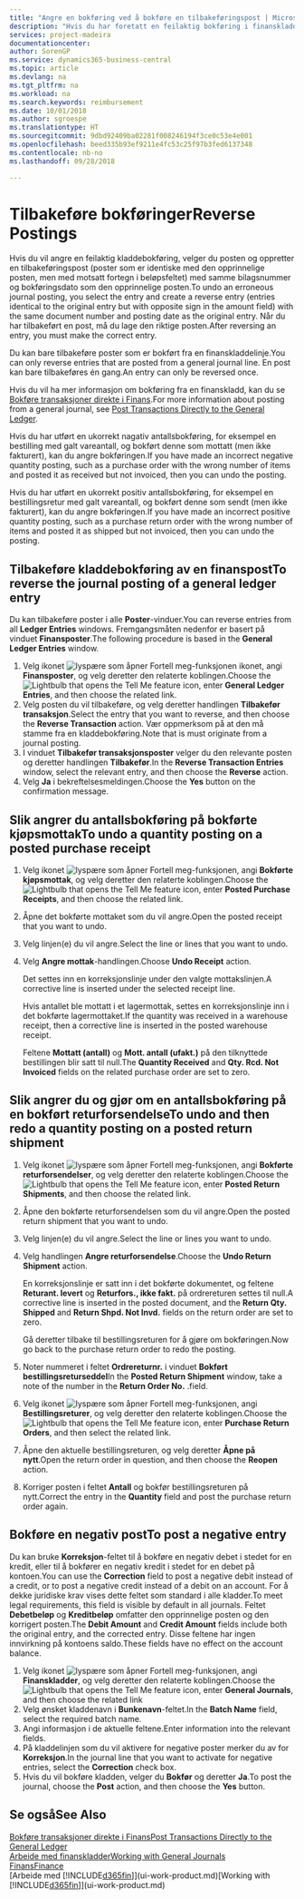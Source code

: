 ```yaml
---
title: "Angre en bokføring ved å bokføre en tilbakeføringspost | Microsoft-dokumentasjon"
description: "Hvis du har foretatt en feilaktig bokføring i finanskladden, kan du bruke funksjonen Tilbakefør transaksjon til å angre bokføringen med et riktig revisjonsspor."
services: project-madeira
documentationcenter: 
author: SorenGP
ms.service: dynamics365-business-central
ms.topic: article
ms.devlang: na
ms.tgt_pltfrm: na
ms.workload: na
ms.search.keywords: reimbursement
ms.date: 10/01/2018
ms.author: sgroespe
ms.translationtype: HT
ms.sourcegitcommit: 9dbd92409ba02281f008246194f3ce0c53e4e001
ms.openlocfilehash: beed335b93ef9211e4fc53c25f97b3fed6137348
ms.contentlocale: nb-no
ms.lasthandoff: 09/28/2018

---
```

# <a name="reverse-postings"></a><span data-ttu-id="9ed87-103">Tilbakeføre bokføringer</span><span class="sxs-lookup"><span data-stu-id="9ed87-103">Reverse Postings</span></span>
<span data-ttu-id="9ed87-104">Hvis du vil angre en feilaktig kladdebokføring, velger du posten og oppretter en tilbakeføringspost (poster som er identiske med den opprinnelige posten, men med motsatt fortegn i beløpsfeltet) med samme bilagsnummer og bokføringsdato som den opprinnelige posten.</span><span class="sxs-lookup"><span data-stu-id="9ed87-104">To undo an erroneous journal posting, you select the entry and create a reverse entry (entries identical to the original entry but with opposite sign in the amount field) with the same document number and posting date as the original entry.</span></span> <span data-ttu-id="9ed87-105">Når du har tilbakeført en post, må du lage den riktige posten.</span><span class="sxs-lookup"><span data-stu-id="9ed87-105">After reversing an entry, you must make the correct entry.</span></span>

<span data-ttu-id="9ed87-106">Du kan bare tilbakeføre poster som er bokført fra en finanskladdelinje.</span><span class="sxs-lookup"><span data-stu-id="9ed87-106">You can only reverse entries that are posted from a general journal line.</span></span> <span data-ttu-id="9ed87-107">En post kan bare tilbakeføres én gang.</span><span class="sxs-lookup"><span data-stu-id="9ed87-107">An entry can only be reversed once.</span></span>

<span data-ttu-id="9ed87-108">Hvis du vil ha mer informasjon om bokføring fra en finanskladd, kan du se [Bokføre transaksjoner direkte i Finans](finance-how-post-transactions-directly.md).</span><span class="sxs-lookup"><span data-stu-id="9ed87-108">For more information about posting from a general journal, see [Post Transactions Directly to the General Ledger](finance-how-post-transactions-directly.md).</span></span>

<span data-ttu-id="9ed87-109">Hvis du har utført en ukorrekt nagativ antallsbokføring, for eksempel en bestilling med galt vareantall, og bokført denne som mottatt (men ikke fakturert), kan du angre bokføringen.</span><span class="sxs-lookup"><span data-stu-id="9ed87-109">If you have made an incorrect negative quantity posting, such as a purchase order with the wrong number of items and posted it as received but not invoiced, then you can undo the posting.</span></span>

<span data-ttu-id="9ed87-110">Hvis du har utført en ukorrekt positiv antallsbokføring, for eksempel en bestillingsretur med galt vareantall, og bokført denne som sendt (men ikke fakturert), kan du angre bokføringen.</span><span class="sxs-lookup"><span data-stu-id="9ed87-110">If you have made an incorrect positive quantity posting, such as a purchase return order with the wrong number of items and posted it as shipped but not invoiced, then you can undo the posting.</span></span>   

## <a name="to-reverse-the-journal-posting-of-a-general-ledger-entry"></a><span data-ttu-id="9ed87-111">Tilbakeføre kladdebokføring av en finanspost</span><span class="sxs-lookup"><span data-stu-id="9ed87-111">To reverse the journal posting of a general ledger entry</span></span>
<span data-ttu-id="9ed87-112">Du kan tilbakeføre poster i alle **Poster**-vinduer.</span><span class="sxs-lookup"><span data-stu-id="9ed87-112">You can reverse entries from all **Ledger Entries** windows.</span></span> <span data-ttu-id="9ed87-113">Fremgangsmåten nedenfor er basert på vinduet **Finansposter**.</span><span class="sxs-lookup"><span data-stu-id="9ed87-113">The following procedure is based in the **General Ledger Entries** window.</span></span>
1. <span data-ttu-id="9ed87-114">Velg ikonet ![lyspære som åpner Fortell meg-funksjonen](media/ui-search/search_small.png "Fortell hva du vil gjøre") ikonet, angi **Finansposter**, og velg deretter den relaterte koblingen.</span><span class="sxs-lookup"><span data-stu-id="9ed87-114">Choose the ![Lightbulb that opens the Tell Me feature](media/ui-search/search_small.png "Tell me what you want to do") icon, enter **General Ledger Entries**, and then choose the related link.</span></span>
2. <span data-ttu-id="9ed87-115">Velg posten du vil tilbakeføre, og velg deretter handlingen **Tilbakefør transaksjon**.</span><span class="sxs-lookup"><span data-stu-id="9ed87-115">Select the entry that you want to reverse, and then choose the **Reverse Transaction** action.</span></span> <span data-ttu-id="9ed87-116">Vær oppmerksom på at den må stamme fra en kladdebokføring.</span><span class="sxs-lookup"><span data-stu-id="9ed87-116">Note that is must originate from a journal posting.</span></span>
3. <span data-ttu-id="9ed87-117">I vinduet **Tilbakefør transaksjonsposter** velger du den relevante posten og deretter handlingen **Tilbakefør**.</span><span class="sxs-lookup"><span data-stu-id="9ed87-117">In the **Reverse Transaction Entries** window, select the relevant entry, and then choose the **Reverse** action.</span></span>
4. <span data-ttu-id="9ed87-118">Velg **Ja** i bekreftelsesmeldingen.</span><span class="sxs-lookup"><span data-stu-id="9ed87-118">Choose the **Yes** button on the confirmation message.</span></span>

## <a name="to-undo-a-quantity-posting-on-a-posted-purchase-receipt"></a><span data-ttu-id="9ed87-119">Slik angrer du antallsbokføring på bokførte kjøpsmottak</span><span class="sxs-lookup"><span data-stu-id="9ed87-119">To undo a quantity posting on a posted purchase receipt</span></span>  

1.  <span data-ttu-id="9ed87-120">Velg ikonet ![lyspære som åpner Fortell meg-funksjonen](media/ui-search/search_small.png "Fortell hva du vil gjøre"), angi **Bokførte kjøpsmottak**, og velg deretter den relaterte koblingen.</span><span class="sxs-lookup"><span data-stu-id="9ed87-120">Choose the ![Lightbulb that opens the Tell Me feature](media/ui-search/search_small.png "Tell me what you want to do") icon, enter **Posted Purchase Receipts**, and then choose the related link.</span></span>  
2.  <span data-ttu-id="9ed87-121">Åpne det bokførte mottaket som du vil angre.</span><span class="sxs-lookup"><span data-stu-id="9ed87-121">Open the posted receipt that you want to undo.</span></span>  
3.  <span data-ttu-id="9ed87-122">Velg linjen(e) du vil angre.</span><span class="sxs-lookup"><span data-stu-id="9ed87-122">Select the line or lines that you want to undo.</span></span>  
4.  <span data-ttu-id="9ed87-123">Velg **Angre mottak**-handlingen.</span><span class="sxs-lookup"><span data-stu-id="9ed87-123">Choose **Undo Receipt** action.</span></span>

    <span data-ttu-id="9ed87-124">Det settes inn en korreksjonslinje under den valgte mottakslinjen.</span><span class="sxs-lookup"><span data-stu-id="9ed87-124">A corrective line is inserted under the selected receipt line.</span></span>  

    <span data-ttu-id="9ed87-125">Hvis antallet ble mottatt i et lagermottak, settes en korreksjonslinje inn i det bokførte lagermottaket.</span><span class="sxs-lookup"><span data-stu-id="9ed87-125">If the quantity was received in a warehouse receipt, then a corrective line is inserted in the posted warehouse receipt.</span></span>  

    <span data-ttu-id="9ed87-126">Feltene **Mottatt (antall)** og **Mott. antall (ufakt.)** på den tilknyttede bestillingen blir satt til null.</span><span class="sxs-lookup"><span data-stu-id="9ed87-126">The **Quantity Received** and **Qty. Rcd. Not Invoiced** fields on the related purchase order are set to zero.</span></span>

## <a name="to-undo-and-then-redo-a-quantity-posting-on-a-posted-return-shipment"></a><span data-ttu-id="9ed87-127">Slik angrer du og gjør om en antallsbokføring på en bokført returforsendelse</span><span class="sxs-lookup"><span data-stu-id="9ed87-127">To undo and then redo a quantity posting on a posted return shipment</span></span>

1.  <span data-ttu-id="9ed87-128">Velg ikonet ![lyspære som åpner Fortell meg-funksjonen](media/ui-search/search_small.png "Fortell hva du vil gjøre"), angi **Bokførte returforsendelser**, og velg deretter den relaterte koblingen.</span><span class="sxs-lookup"><span data-stu-id="9ed87-128">Choose the ![Lightbulb that opens the Tell Me feature](media/ui-search/search_small.png "Tell me what you want to do") icon, enter **Posted Return Shipments**, and then choose the related link.</span></span>  
2.  <span data-ttu-id="9ed87-129">Åpne den bokførte returforsendelsen som du vil angre.</span><span class="sxs-lookup"><span data-stu-id="9ed87-129">Open the posted return shipment that you want to undo.</span></span>
3. <span data-ttu-id="9ed87-130">Velg linjen(e) du vil angre.</span><span class="sxs-lookup"><span data-stu-id="9ed87-130">Select the line or lines you want to undo.</span></span>  

4.  <span data-ttu-id="9ed87-131">Velg handlingen **Angre returforsendelse**.</span><span class="sxs-lookup"><span data-stu-id="9ed87-131">Choose the **Undo Return Shipment** action.</span></span>  

    <span data-ttu-id="9ed87-132">En korreksjonslinje er satt inn i det bokførte dokumentet, og feltene **Returant. levert** og **Returfors., ikke fakt.** på ordrereturen settes til null.</span><span class="sxs-lookup"><span data-stu-id="9ed87-132">A corrective line is inserted in the posted document, and the **Return Qty. Shipped** and **Return Shpd. Not Invd.** fields on the return order are set to zero.</span></span>  

    <span data-ttu-id="9ed87-133">Gå deretter tilbake til bestillingsreturen for å gjøre om bokføringen.</span><span class="sxs-lookup"><span data-stu-id="9ed87-133">Now go back to the purchase return order to redo the posting.</span></span>  

5.  <span data-ttu-id="9ed87-134">Noter nummeret i feltet **Ordrereturnr.** i vinduet **Bokført bestillingsreturseddel**</span><span class="sxs-lookup"><span data-stu-id="9ed87-134">In the **Posted Return Shipment** window, take a note of the number in the **Return Order No.**</span></span> <span data-ttu-id="9ed87-135">.</span><span class="sxs-lookup"><span data-stu-id="9ed87-135">field.</span></span>  
6.  <span data-ttu-id="9ed87-136">Velg ikonet ![lyspære som åpner Fortell meg-funksjonen](media/ui-search/search_small.png "Fortell hva du vil gjøre"), angi **Bestillingsreturer**, og velg deretter den relaterte koblingen.</span><span class="sxs-lookup"><span data-stu-id="9ed87-136">Choose the ![Lightbulb that opens the Tell Me feature](media/ui-search/search_small.png "Tell me what you want to do") icon, enter **Purchase Return Orders**, and then select the related link.</span></span>  
7.  <span data-ttu-id="9ed87-137">Åpne den aktuelle bestillingsreturen, og velg deretter **Åpne på nytt**.</span><span class="sxs-lookup"><span data-stu-id="9ed87-137">Open the return order in question, and then choose the **Reopen** action.</span></span>  
8.  <span data-ttu-id="9ed87-138">Korriger posten i feltet **Antall** og bokfør bestillingsreturen på nytt.</span><span class="sxs-lookup"><span data-stu-id="9ed87-138">Correct the entry in the **Quantity** field and post the purchase return order again.</span></span>  

## <a name="to-post-a-negative-entry"></a><span data-ttu-id="9ed87-139">Bokføre en negativ post</span><span class="sxs-lookup"><span data-stu-id="9ed87-139">To post a negative entry</span></span>  
<span data-ttu-id="9ed87-140">Du kan bruke **Korreksjon**-feltet til å bokføre en negativ debet i stedet for en kredit, eller til å bokfører en negativ kredit i stedet for en debet på kontoen.</span><span class="sxs-lookup"><span data-stu-id="9ed87-140">You can use the **Correction** field to post a negative debit instead of a credit, or to post a negative credit instead of a debit on an account.</span></span> <span data-ttu-id="9ed87-141">For å dekke juridiske krav vises dette feltet som standard i alle kladder.</span><span class="sxs-lookup"><span data-stu-id="9ed87-141">To meet legal requirements, this field is visible by default in all journals.</span></span> <span data-ttu-id="9ed87-142">Feltet **Debetbeløp** og **Kreditbeløp** omfatter den opprinnelige posten og den korrigert posten.</span><span class="sxs-lookup"><span data-stu-id="9ed87-142">The **Debit Amount** and **Credit Amount** fields include both the original entry, and the corrected entry.</span></span> <span data-ttu-id="9ed87-143">Disse feltene har ingen innvirkning på kontoens saldo.</span><span class="sxs-lookup"><span data-stu-id="9ed87-143">These fields have no effect on the account balance.</span></span>  

1.  <span data-ttu-id="9ed87-144">Velg ikonet ![lyspære som åpner Fortell meg-funksjonen](media/ui-search/search_small.png "Fortell hva du vil gjøre"), angi **Finanskladder**, og velg deretter den relaterte koblingen.</span><span class="sxs-lookup"><span data-stu-id="9ed87-144">Choose the ![Lightbulb that opens the Tell Me feature](media/ui-search/search_small.png "Tell me what you want to do") icon, enter **General Journals**, and then choose the related link</span></span>  
2.  <span data-ttu-id="9ed87-145">Velg ønsket kladdenavn i **Bunkenavn**-feltet.</span><span class="sxs-lookup"><span data-stu-id="9ed87-145">In the **Batch Name** field, select the required batch name.</span></span>  
3.  <span data-ttu-id="9ed87-146">Angi informasjon i de aktuelle feltene.</span><span class="sxs-lookup"><span data-stu-id="9ed87-146">Enter information into the relevant fields.</span></span>  
4.  <span data-ttu-id="9ed87-147">På kladdelinjen som du vil aktivere for negative poster merker du av for **Korreksjon**.</span><span class="sxs-lookup"><span data-stu-id="9ed87-147">In the journal line that you want to activate for negative entries, select the **Correction** check box.</span></span>  
5.  <span data-ttu-id="9ed87-148">Hvis du vil bokføre kladden, velger du **Bokfør** og deretter **Ja**.</span><span class="sxs-lookup"><span data-stu-id="9ed87-148">To post the journal, choose the **Post** action, and then choose the **Yes** button.</span></span>

## <a name="see-also"></a><span data-ttu-id="9ed87-149">Se også</span><span class="sxs-lookup"><span data-stu-id="9ed87-149">See Also</span></span>
[<span data-ttu-id="9ed87-150">Bokføre transaksjoner direkte i Finans</span><span class="sxs-lookup"><span data-stu-id="9ed87-150">Post Transactions Directly to the General Ledger</span></span>](finance-how-post-transactions-directly.md)  
[<span data-ttu-id="9ed87-151">Arbeide med finanskladder</span><span class="sxs-lookup"><span data-stu-id="9ed87-151">Working with General Journals</span></span>](ui-work-general-journals.md)  
[<span data-ttu-id="9ed87-152">Finans</span><span class="sxs-lookup"><span data-stu-id="9ed87-152">Finance</span></span>](finance.md)  
<span data-ttu-id="9ed87-153">[Arbeide med [!INCLUDE[d365fin](includes/d365fin_md.md)]](ui-work-product.md)</span><span class="sxs-lookup"><span data-stu-id="9ed87-153">[Working with [!INCLUDE[d365fin](includes/d365fin_md.md)]](ui-work-product.md)</span></span>  

